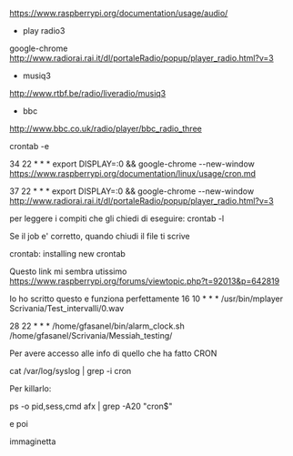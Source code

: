 https://www.raspberrypi.org/documentation/usage/audio/

* play radio3

google-chrome http://www.radiorai.rai.it/dl/portaleRadio/popup/player_radio.html?v=3

* musiq3

http://www.rtbf.be/radio/liveradio/musiq3

* bbc

http://www.bbc.co.uk/radio/player/bbc_radio_three

crontab -e

34 22 * * * export DISPLAY=:0 && google-chrome --new-window https://www.raspberrypi.org/documentation/linux/usage/cron.md

37 22 * * * export DISPLAY=:0 && google-chrome --new-window http://www.radiorai.rai.it/dl/portaleRadio/popup/player_radio.html?v=3

per leggere i compiti che gli chiedi di eseguire:
crontab -l

Se il job e' corretto, quando chiudi il file ti scrive

crontab: installing new crontab

Questo link mi sembra utissimo
https://www.raspberrypi.org/forums/viewtopic.php?t=92013&p=642819

Io ho scritto questo e funziona perfettamente
16 10 * * * /usr/bin/mplayer Scrivania/Test_intervalli/0.wav

28 22 * * * /home/gfasanel/bin/alarm_clock.sh /home/gfasanel/Scrivania/Messiah_testing/

Per avere accesso alle info di quello che ha fatto CRON

cat /var/log/syslog | grep -i cron

Per killarlo:

ps -o pid,sess,cmd afx | grep -A20 "cron$"

e poi

immaginetta
